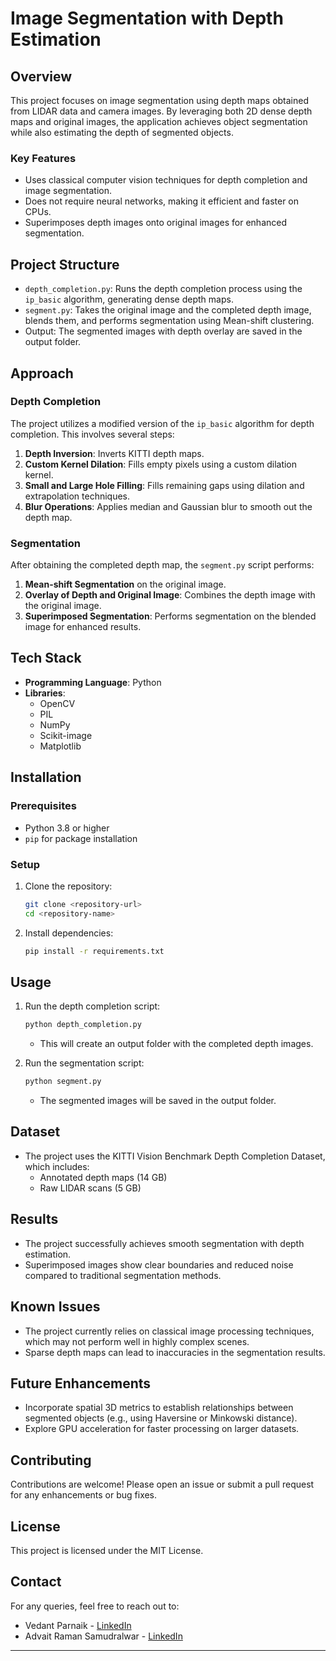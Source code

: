 # Image Segmentation with Depth Estimation

## Overview
This project focuses on image segmentation using depth maps obtained from LIDAR data and camera images. By leveraging both 2D dense depth maps and original images, the application achieves object segmentation while also estimating the depth of segmented objects.  
       
### Key Features    
- Uses classical computer vision techniques for depth completion and image segmentation.
- Does not require neural networks, making it efficient and faster on CPUs.
- Superimposes depth images onto original images for enhanced segmentation. 
 
## Project Structure 
- `depth_completion.py`: Runs the depth completion process using the `ip_basic` algorithm, generating dense depth maps.
- `segment.py`: Takes the original image and the completed depth image, blends them, and performs segmentation using Mean-shift clustering.
- Output: The segmented images with depth overlay are saved in the output folder.

## Approach
### Depth Completion
The project utilizes a modified version of the `ip_basic` algorithm for depth completion. This involves several steps:
1. **Depth Inversion**: Inverts KITTI depth maps.
2. **Custom Kernel Dilation**: Fills empty pixels using a custom dilation kernel.
3. **Small and Large Hole Filling**: Fills remaining gaps using dilation and extrapolation techniques.
4. **Blur Operations**: Applies median and Gaussian blur to smooth out the depth map.

### Segmentation
After obtaining the completed depth map, the `segment.py` script performs:
1. **Mean-shift Segmentation** on the original image.
2. **Overlay of Depth and Original Image**: Combines the depth image with the original image.
3. **Superimposed Segmentation**: Performs segmentation on the blended image for enhanced results.

## Tech Stack
- **Programming Language**: Python
- **Libraries**:
  - OpenCV
  - PIL
  - NumPy
  - Scikit-image
  - Matplotlib

## Installation
### Prerequisites
- Python 3.8 or higher
- `pip` for package installation

### Setup
1. Clone the repository:
   ```bash
   git clone <repository-url>
   cd <repository-name>
   ```
2. Install dependencies:
   ```bash
   pip install -r requirements.txt
   ```

## Usage
1. Run the depth completion script:
   ```bash
   python depth_completion.py
   ```
   - This will create an output folder with the completed depth images.

2. Run the segmentation script:
   ```bash
   python segment.py
   ```
   - The segmented images will be saved in the output folder.

## Dataset
- The project uses the KITTI Vision Benchmark Depth Completion Dataset, which includes:
  - Annotated depth maps (14 GB)
  - Raw LIDAR scans (5 GB)

## Results
- The project successfully achieves smooth segmentation with depth estimation.
- Superimposed images show clear boundaries and reduced noise compared to traditional segmentation methods.

## Known Issues
- The project currently relies on classical image processing techniques, which may not perform well in highly complex scenes.
- Sparse depth maps can lead to inaccuracies in the segmentation results.

## Future Enhancements
- Incorporate spatial 3D metrics to establish relationships between segmented objects (e.g., using Haversine or Minkowski distance).
- Explore GPU acceleration for faster processing on larger datasets.

## Contributing
Contributions are welcome! Please open an issue or submit a pull request for any enhancements or bug fixes.

## License
This project is licensed under the MIT License.

## Contact
For any queries, feel free to reach out to:
- Vedant Parnaik - [LinkedIn](https://www.linkedin.com/in/vedantparnaik/)
- Advait Raman Samudralwar - [LinkedIn](your-linkedin-url)

---
